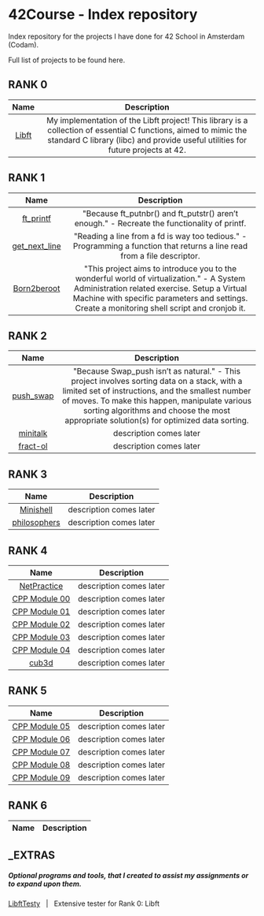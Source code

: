 # 42Course - Index repository

Index repository for the projects I have done for 42 School in Amsterdam (Codam).

Full list of projects to be found here.

## RANK 0
|			Name				| Description	|
|:---------------:|:-----------:|
[Libft](https://github.com/f-ras-42Course/libft) | My implementation of the Libft project! This library is a collection of essential C functions, aimed to mimic the standard C library (libc) and provide useful utilities for future projects at 42. |

## RANK 1
|			Name				| Description	|
|:---------------:|:-----------:|
[ft_printf](https://github.com/f-ras-42Course/ft_printf) | "Because ft_putnbr() and ft_putstr() aren’t enough." - Recreate the functionality of printf. |
[get_next_line](https://github.com/f-ras-42Course/get_next_line) | "Reading a line from a fd is way too tedious." - Programming a function that returns a line read from a file descriptor. |
[Born2beroot](https://github.com/f-ras-42Course/born2beroot) | "This project aims to introduce you to the wonderful world of virtualization." - A System Administration related exercise. Setup a Virtual Machine with specific parameters and settings. Create a monitoring shell script and cronjob it. |

## RANK 2
|			Name				| Description	|
|:---------------:|:-----------:|
[push_swap](https://github.com/f-ras-42Course/push_swap) | "Because Swap_push isn’t as natural." - This project involves sorting data on a stack, with a limited set of instructions, and the smallest number of moves. To make this happen, manipulate various sorting algorithms and choose the most appropriate solution(s) for optimized data sorting. |
[minitalk](https://github.com/f-ras-42Course/minitalk) | description comes later |
[fract-ol](https://github.com/f-ras-42Course/fract-ol) | description comes later |

## RANK 3
|			Name				| Description	|
|:---------------:|:-----------:|
[Minishell](https://github.com/f-ras-42Course/minishell) | description comes later |
[philosophers](https://github.com/f-ras-42Course/philosophers) | description comes later |

## RANK 4
|			Name				| Description	|
|:---------------:|:-----------:|
[NetPractice](https://set_url) | description comes later |
[CPP Module 00](https://github.com/f-ras-42Course/cpp_module_00) | description comes later |
[CPP Module 01](https://github.com/f-ras-42Course/cpp_module_01) | description comes later |
[CPP Module 02](https://github.com/f-ras-42Course/cpp_module_02) | description comes later |
[CPP Module 03](https://github.com/f-ras-42Course/cpp_module_03) | description comes later |
[CPP Module 04](https://github.com/f-ras-42Course/cpp_module_04) | description comes later |
[cub3d](https://github.com/f-ras-42Course/cub3d) | description comes later |

## RANK 5
|			Name				| Description	|
|:---------------:|:-----------:|
[CPP Module 05](https://github.com/f-ras-42Course/cpp_module_05) | description comes later |
[CPP Module 06](https://github.com/f-ras-42Course/cpp_module_06) | description comes later |
[CPP Module 07](https://github.com/f-ras-42Course/cpp_module_07) | description comes later |
[CPP Module 08](https://github.com/f-ras-42Course/cpp_module_08) | description comes later |
[CPP Module 09](https://github.com/f-ras-42Course/cpp_module_09) | description comes later |

## RANK 6
|			Name				| Description	|
|:---------------:|:-----------:|
<!--- [ft_transcendence](https://github.com/f-ras-42Course/ft_transcendence) --->

## _EXTRAS
##### Optional programs and tools, that I created to assist my assignments or to expand upon them.
[LibftTesty](https://github.com/f-ras-42Course/_EXTRAS/tree/main/LibftTesty) &nbsp; | &nbsp; Extensive tester for Rank 0: Libft
